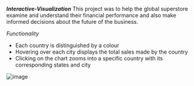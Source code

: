 ***Interactive-Visualization***
This project was to help the global superstore examine and understand their financial performance and also make informed decisions about the future of the business.

_Functionality_
- Each country is distinguished by a colour
- Hovering over each city displays the total sales made by the country
- Clicking on the chart zooms into a specific country with its corresponding states and city

![image](https://github.com/Shirlsak/Interactive-Visualization/assets/124059202/f5d557fc-4d0a-43a1-84e5-1e96057d6c00)
